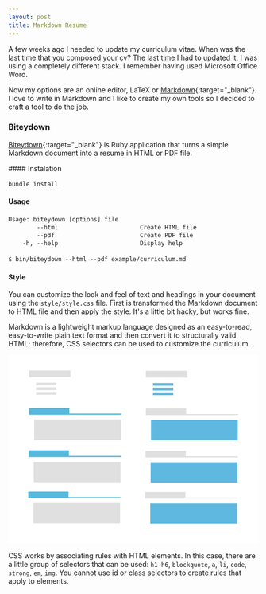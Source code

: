 ```yaml
---
layout: post
title: Markdown Resume
---
```


A few weeks ago I needed to update my curriculum vitae. When was the last time
that you composed your cv? The last time I had to updated it, I was using a
completely different stack. I remember having used Microsoft Office Word.

Now my options are an online editor, LaTeX or [Markdown][1]{:target="_blank"}.
I love to write in Markdown and I like to create my own tools so I decided to
craft a tool to do the job.


### Biteydown

[Biteydown][2]{:target="_blank"} is Ruby application that turns a simple
Markdown document into a resume in HTML or PDF file.

#### Instalation

    bundle install

#### Usage

    Usage: biteydown [options] file
            --html                       Create HTML file
            --pdf                        Create PDF file
        -h, --help                       Display help

    $ bin/biteydown --html --pdf example/curriculum.md

#### Style

You can customize the look and feel of text and headings in your document using the `style/style.css` file. First is transformed the Markdown document to HTML file and then apply the style. It's a little bit hacky, but works fine.

Markdown is a lightweight markup language designed as an easy-to-read, easy-to-write plain text format and then convert it to structurally valid HTML; therefore, CSS selectors can be used to customize the curriculum.

![CV CSS Selectors][3]

CSS works by associating rules with HTML elements. In this case, there are a little group of selectors that can be used: `h1-h6`, `blockquote`, `a`, `li`, `code`, `strong`, `em`, `img`. You cannot use id or class selectors to create rules that apply to elements.


[1]: http://daringfireball.net/projects/markdown/
[2]: https://github.com/arturoherrero/biteydown
[3]: /assets/images/cv-css-selectors.png
